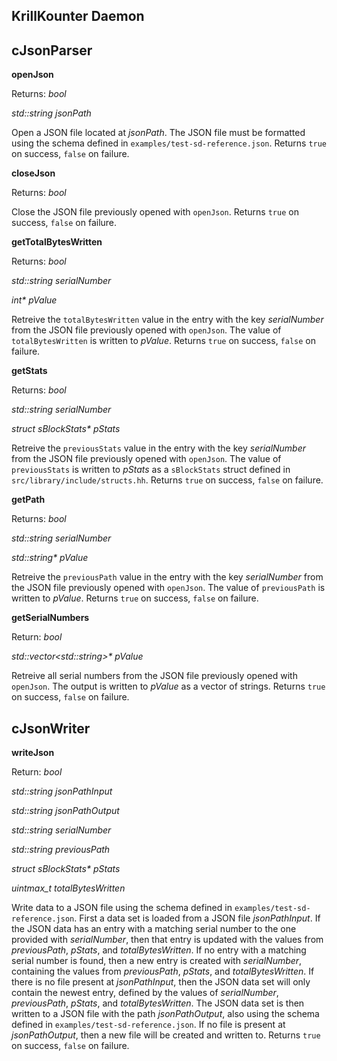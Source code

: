 KrillKounter Daemon
-------------------

## cJsonParser

**openJson**

Returns: *bool*

*std::string jsonPath*

Open a JSON file located at *jsonPath*. The JSON file must be formatted using the schema defined in `examples/test-sd-reference.json`. Returns `true` on success, `false` on failure.

**closeJson**

Returns: *bool*

Close the JSON file previously opened with `openJson`. Returns `true` on success, `false` on failure.

**getTotalBytesWritten**

Returns: *bool*

*std::string serialNumber*

*int\* pValue*

Retreive the `totalBytesWritten` value in the entry with the key *serialNumber* from the JSON file previously opened with `openJson`. The value of `totalBytesWritten` is written to *pValue*. Returns `true` on success, `false` on failure.

**getStats**

Returns: *bool*

*std::string serialNumber*

*struct sBlockStats\* pStats*

Retreive the `previousStats` value in the entry with the key *serialNumber* from the JSON file previously opened with `openJson`. The value of `previousStats` is written to *pStats* as a `sBlockStats` struct defined in `src/library/include/structs.hh`. Returns `true` on success, `false` on failure.

**getPath**

Returns: *bool*

*std::string serialNumber*

*std::string\* pValue*

Retreive the `previousPath` value in the entry with the key *serialNumber* from the JSON file previously opened with `openJson`. The value of `previousPath` is written to *pValue*. Returns `true` on success, `false` on failure.

**getSerialNumbers**

Return: *bool*

*std::vector\<std::string\>\* pValue*

Retreive all serial numbers from the JSON file previously opened with `openJson`. The output is written to *pValue* as a vector of strings. Returns `true` on success, `false` on failure.

## cJsonWriter

**writeJson**

Return: *bool*

*std::string jsonPathInput*

*std::string jsonPathOutput*

*std::string serialNumber*

*std::string previousPath*

*struct sBlockStats\* pStats*

*uintmax_t totalBytesWritten*

Write data to a JSON file using the schema defined in `examples/test-sd-reference.json`. First a data set is loaded from a JSON file *jsonPathInput*. If the JSON data has an entry with a matching serial number to the one provided with *serialNumber*, then that entry is updated with the values from *previousPath*, *pStats*, and *totalBytesWritten*. If no entry with a matching serial number is found, then a new entry is created with *serialNumber*, containing the values from *previousPath*, *pStats*, and *totalBytesWritten*. If there is no file present at *jsonPathInput*, then the JSON data set will only contain the newest entry, defined by the values of *serialNumber*, *previousPath*, *pStats*, and *totalBytesWritten*. The JSON data set is then written to a JSON file with the path *jsonPathOutput*, also using the schema defined in `examples/test-sd-reference.json`. If no file is present at *jsonPathOutput*, then a new file will be created and written to.
Returns `true` on success, `false` on failure.

